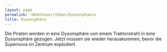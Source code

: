 ```yaml
---
layout: page
permalink: /Abenteuer/Ideen/Dysonsphaere
title: Dysonsphäre
---
```




Die Piraten werden in eine Dysonsphäre von einem Traktorstrahl in eine Dysonsphäre gezogen. Jetzt müssen sie wieder herauskommen, bevor die Supernova im Zentrum explodiert.
